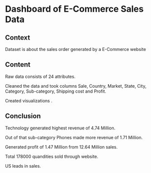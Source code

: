 
# Dashboard of E-Commerce Sales Data

## Context
Dataset is about the sales order generated by a E-Commerce website

## Content
Raw data consists of 24 attributes. 

Cleaned the data and took columns Sale, Country, Market, State, City, Category, Sub-category, Shipping cost and Profit.

Created visualizations .

## Conclusion
Technology generated highest revenue of 4.74 Million.

Out of that sub-category Phones made more revenue of 1.71 Million.

Generated profit of 1.47 Million from 12.64 Million sales.

Total 178000 quandities sold through website.

US leads in sales.



